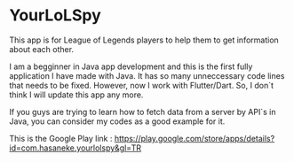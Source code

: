# YourLoLSpy
This app is for League of Legends players to help them to get information about each other.

I am a begginner in Java app development and this is the first fully application I have made with Java. It has so many unneccessary code lines that needs to be fixed. However, now I work with Flutter/Dart. So, I don`t think I will update this app any more.

If you guys are trying to learn how to fetch data from a server by API`s in Java, you can consider my codes as a good example for it.

This is the Google Play link : https://play.google.com/store/apps/details?id=com.hasaneke.yourlolspy&gl=TR
